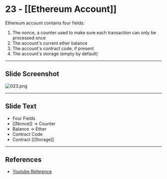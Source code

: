 # 23 - [[Ethereum Account]]

Ethereum account contains four fields:
1.  The nonce, a counter used to make sure each transaction can only be processed once
2.  The account's current ether balance
3.  The account's contract code, if present
4.  The account's storage (empty by default)

___
## Slide Screenshot
![023.png](../images/ethereum101/023.png)
___
## Slide Text
- Four Fields
- [[Nonce]] -> Counter
- Balance -> Ether
- Contract Code
- Contract [[Storage]]
___
## References
- [Youtube Reference](https://youtu.be/zIeBfuXxuWs?t=124)